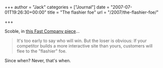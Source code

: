 +++
author = "Jack"
categories = ["Journal"]
date = "2007-07-01T19:26:30+00:00"
title = "The flashier foe"
url = "/2007/the-flashier-foe/"

+++

Scoble, in [this Fast Company piece][1]&#8230;

> It's too early to say who will win. But the loser is obvious: If your competitor builds a more interactive site than yours, customers will flee to the "flashier" foe.

Since when? Never, that's when.

 [1]: http://www.fastcompany.com/magazine/117/column-the-scoble-show.html